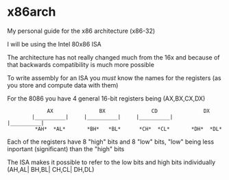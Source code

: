 # x86arch
My personal guide for the x86 architecture
(x86-32)



I will be using the Intel 80x86 ISA

The architecture has not really changed much from the 16x and because of that backwards compatibility is much more possible

To write assembly for an ISA you *must* know the names for the registers (as you store and compute data with them)

For the 8086 you have 4 general 16-bit registers being (AX,BX,CX,DX)

                 AX               BX               CD               DX   
            |__________|     |__________|     |__________|     |__________|
             *AH*  *AL*       *BH*   *BL*      *CH*  *CL*       *DH*  *DL*


Each of the registers have 8 "high" bits and 8 "low" bits, "low" being less inportant (significant) than the "high" bits

The ISA makes it possible to refer to the low bits and high bits individually
(AH,AL| BH,BL| CH,CL| DH,DL)
          
